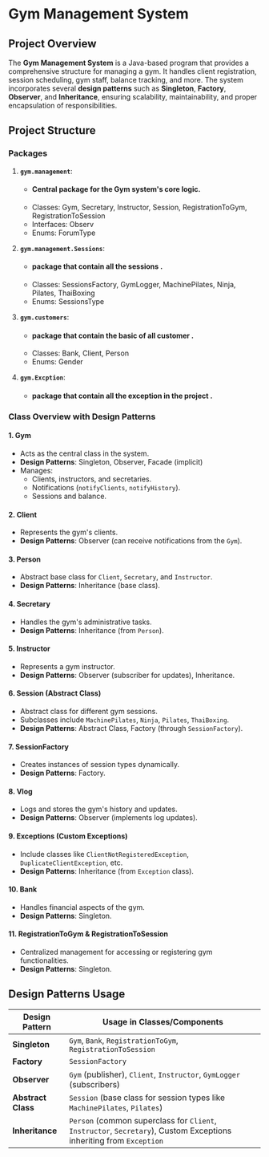 # **Gym Management System**
## **Project Overview**
The **Gym Management System** is a Java-based program that provides 
a comprehensive structure for managing a gym. 
It handles client registration, session scheduling, gym staff, 
balance tracking, and more. The system incorporates several 
**design patterns** such as **Singleton**, **Factory**, **Observer**,
and **Inheritance**, ensuring scalability, maintainability, 
and proper encapsulation of responsibilities.

## **Project Structure**
### **Packages**

1. **`gym.management`**:
    - #### Central package for the Gym system's core logic. ####
    - Classes: Gym, Secretary, Instructor, Session, RegistrationToGym, RegistrationToSession
    - Interfaces: Observ
    - Enums: ForumType


2. **`gym.management.Sessions`**:
    - ####  package that contain all the sessions . ####     
    - Classes: SessionsFactory, GymLogger, MachinePilates, Ninja, Pilates, ThaiBoxing
    - Enums: SessionsType
 
  
3. **`gym.customers`**:
    - ####  package that contain the basic of all customer . ####
    - Classes: Bank, Client, Person
    - Enums: Gender


4. **`gym.Excption`**:
    - ####  package that contain all the exception in the project . ####


### **Class Overview with Design Patterns**
#### **1. Gym**
- Acts as the central class in the system.
- **Design Patterns**: Singleton, Observer, Facade (implicit)
- Manages:
    - Clients, instructors, and secretaries.
    - Notifications (`notifyClients`, `notifyHistory`).
    - Sessions and balance.

#### **2. Client**
- Represents the gym's clients.
- **Design Patterns**: Observer (can receive notifications from the `Gym`).

#### **3. Person**
- Abstract base class for `Client`, `Secretary`, and `Instructor`.
- **Design Patterns**: Inheritance (base class).

#### **4. Secretary**
- Handles the gym's administrative tasks.
- **Design Patterns**: Inheritance (from `Person`).

#### **5. Instructor**
- Represents a gym instructor.
- **Design Patterns**: Observer (subscriber for updates), Inheritance.

#### **6. Session** (Abstract Class)
- Abstract class for different gym sessions.
- Subclasses include `MachinePilates`, `Ninja`, `Pilates`, `ThaiBoxing`.
- **Design Patterns**: Abstract Class, Factory (through `SessionFactory`).

#### **7. SessionFactory**
- Creates instances of session types dynamically.
- **Design Patterns**: Factory.

#### **8. Vlog**
- Logs and stores the gym's history and updates.
- **Design Patterns**: Observer (implements log updates).

#### **9. Exceptions** (Custom Exceptions)
- Include classes like `ClientNotRegisteredException`, `DuplicateClientException`, etc.
- **Design Patterns**: Inheritance (from `Exception` class).

#### **10. Bank**
- Handles financial aspects of the gym.
- **Design Patterns**: Singleton.

#### **11. RegistrationToGym & RegistrationToSession**
- Centralized management for accessing or registering gym functionalities.
- **Design Patterns**: Singleton.

## **Design Patterns Usage**

| **Design Pattern** | **Usage in Classes/Components**                                                                                     |
| --- |---------------------------------------------------------------------------------------------------------------------|
| **Singleton** | `Gym`, `Bank`, `RegistrationToGym`, `RegistrationToSession`                                                         |
| **Factory** | `SessionFactory`                                                                                                    |
| **Observer** | `Gym` (publisher), `Client`, `Instructor`, `GymLogger` (subscribers)                                                |
| **Abstract Class** | `Session` (base class for session types like `MachinePilates`, `Pilates`)                                           |
| **Inheritance** | `Person` (common superclass for `Client`, `Instructor`, `Secretary`), Custom Exceptions inheriting from `Exception` |


